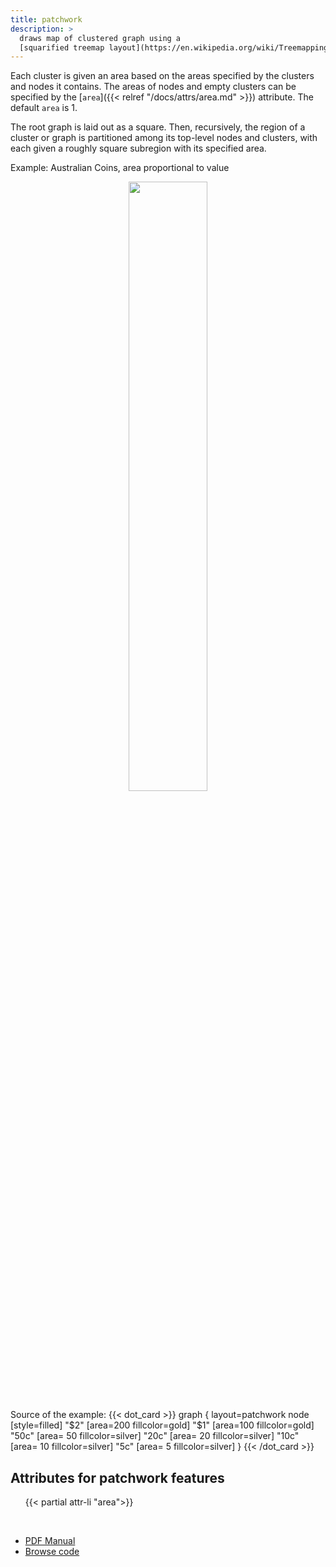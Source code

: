 ```yaml
---
title: patchwork
description: >
  draws map of clustered graph using a
  [squarified treemap layout](https://en.wikipedia.org/wiki/Treemapping).
---
```


Each cluster is given an area based on the areas specified by the clusters and
nodes it contains. The areas of nodes and empty clusters can be specified by
the [`area`]({{< relref "/docs/attrs/area.md" >}}) attribute. The default `area`
is 1.

The root graph is laid out as a square. Then, recursively, the region of a
cluster or graph is partitioned among its top-level nodes and clusters, with
each given a roughly square subregion with its specified area.

Example: Australian Coins, area proportional to value
<p style="text-align: center">
	<img style="width: 50%" src="/docs/layouts/patchwork.svg">
</p>
Source of the example:
{{< dot_card >}}
graph {
	layout=patchwork
	node [style=filled]
	"$2"  [area=200 fillcolor=gold]
	"$1"  [area=100 fillcolor=gold]
	"50c" [area= 50 fillcolor=silver]
	"20c" [area= 20 fillcolor=silver]
	"10c" [area= 10 fillcolor=silver]
	"5c"  [area=  5 fillcolor=silver]
}
{{< /dot_card >}}
<h2>Attributes for patchwork features</h2>
<ul>
{{< partial attr-li "area">}}
</ul>
<br/>

- [PDF Manual](/pdf/patchwork.1.pdf)
- [Browse code](https://gitlab.com/graphviz/graphviz/-/tree/main/lib/patchwork)
